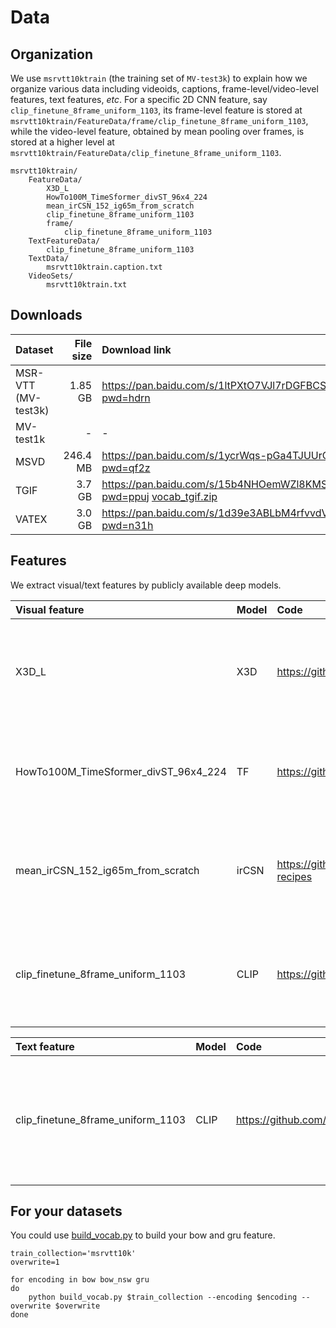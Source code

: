 # Data

## Organization

We use `msrvtt10ktrain` (the training set of `MV-test3k`) to explain how we organize various data including videoids, captions, frame-level/video-level features, text features, *etc*. For a specific 2D CNN feature, say `clip_finetune_8frame_uniform_1103`, its frame-level feature is stored at `msrvtt10ktrain/FeatureData/frame/clip_finetune_8frame_uniform_1103`, while the video-level feature, obtained by mean pooling over frames, is stored at a higher level at `msrvtt10ktrain/FeatureData/clip_finetune_8frame_uniform_1103`.

```
msrvtt10ktrain/
    FeatureData/
        X3D_L
        HowTo100M_TimeSformer_divST_96x4_224
        mean_irCSN_152_ig65m_from_scratch
        clip_finetune_8frame_uniform_1103
        frame/
            clip_finetune_8frame_uniform_1103
    TextFeatureData/
        clip_finetune_8frame_uniform_1103
    TextData/
        msrvtt10ktrain.caption.txt
    VideoSets/
        msrvtt10ktrain.txt
```

## Downloads

| Dataset | File size | Download link | Setup |
| :-----| ----: | :---- | :---- |
| MSR-VTT (MV-test3k) | 1.85 GB | https://pan.baidu.com/s/1ltPXtO7VJl7rDGFBCS5jZA?pwd=hdrn | [do_msrvtt.sh](do_msrvtt.sh) |
| MV-test1k | - | - | [do_mvtest1k.sh](do_mvtest1k.sh) |
| MSVD | 246.4 MB | https://pan.baidu.com/s/1ycrWqs-pGa4TJUUrOPWTAQ?pwd=qf2z | [do_msvd.sh](do_msvd.sh) |
| TGIF | 3.7 GB | https://pan.baidu.com/s/15b4NHOemWZl8KMSgKZDSWw?pwd=ppuj  [vocab_tgif.zip](vocab_tgif.zip) | [do_tgif.sh](do_tgif.sh) |
| VATEX | 3.0 GB | https://pan.baidu.com/s/1d39e3ABLbM4rfvvdVl5VVQ?pwd=n31h | [do_vatex.sh](do_vatex.sh) |

## Features

We extract visual/text features by publicly available deep models.

| Visual feature | Model | Code | Paper |
| :-----| :-----|  :-----| :-----|
| X3D_L | X3D | https://github.com/facebookresearch/SlowFast | Feichtenhofer *et al.* X3D: Expanding Architectures for Efficient Video Recognition, CVPR 2020。 |
| HowTo100M_TimeSformer_divST_96x4_224 |TF|https://github.com/facebookresearch/TimeSformer|Bertasius *et al.* Is Space-Time Attention All You Need for Video Understanding?  ICML 2021。|
| mean_irCSN_152_ig65m_from_scratch |irCSN|https://github.com/microsoft/computervision-recipes|Ghadiyaram et al. Large-scale weakly-supervised pre-training for video action recognition, CVPR 2019.|
| clip_finetune_8frame_uniform_1103 |CLIP|https://github.com/openai/CLIP|Radford et al. Learning Transferable Visual Models From Natural Language Supervision, ICML 2021.|

| Text feature | Model | Code | Paper |
| :-----| :-----|  :-----| :-----|
| clip_finetune_8frame_uniform_1103 |CLIP|https://github.com/openai/CLIP|Radford et al. Learning Transferable Visual Models From Natural Language Supervision, ICML 2021.|



## For your datasets

You could use [build_vocab.py](../build_vocab.py) to build your bow and gru feature.

```shell
train_collection='msrvtt10k'
overwrite=1

for encoding in bow bow_nsw gru
do
    python build_vocab.py $train_collection --encoding $encoding --overwrite $overwrite
done

```

